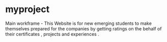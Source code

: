 # myproject
Main workframe - This Website is for new emerging students to make themselves prepared for the companies by getting ratings on the behalf of their certificates , projects and experiences  .

